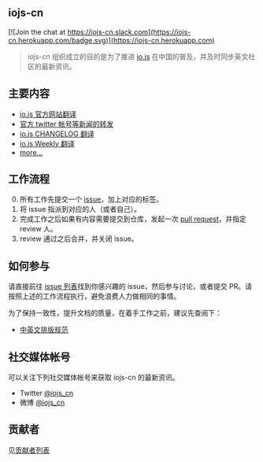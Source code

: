 iojs-cn
----------

[![Join the chat at https://iojs-cn.slack.com](https://iojs-cn.herokuapp.com/badge.svg)](https://iojs-cn.herokuapp.com)

> iojs-cn 组织成立的目的是为了推进 [io.js](https://iojs.org/) 在中国的普及，并及时同步英文社区的最新资讯。


## 主要内容

- [io.js 官方网站翻译](https://github.com/iojs/website/tree/i18n-static/public/i18n/cn)
- [官方 twitter 帐号等新闻的转发](https://twitter.com/official_iojs)
- [io.js CHANGELOG 翻译](https://github.com/iojs/io.js/blob/v1.x/CHANGELOG.md)
- [io.js Weekly 翻译](https://medium.com/@iojs)
- [more...](https://github.com/iojs/iojs-cn/issues)

## 工作流程

0. 所有工作先提交一个 [issue](https://github.com/iojs/iojs-cn/issues)，加上对应的标签。
0. 将 issue 指派到对应的人（或者自己）。
0. 完成工作之后如果有内容需要提交到仓库，发起一次 [pull request](https://github.com/iojs/iojs-cn/pulls)，并指定 review 人。
0. review 通过之后合并，并关闭 issue。

## 如何参与

请直接前往 [issue 列表](https://github.com/iojs/iojs-cn/issues)找到你感兴趣的 issue，然后参与讨论，或者提交 PR。请按照上述的工作流程执行，避免浪费人力做相同的事情。

为了保持一致性，提升文档的质量，在着手工作之前，建议先查阅下：

- [中英文排版规范](https://github.com/sparanoid/chinese-copywriting-guidelines)

## 社交媒体帐号

可以关注下列社交媒体帐号来获取 iojs-cn 的最新资讯。

- Twitter [@iojs_cn](https://twitter.com/iojs_cn)
- 微博 [@iojs_cn](http://weibo.com/iojscn)

## 贡献者

见[贡献者列表](https://github.com/iojs/iojs-cn/graphs/contributors)
